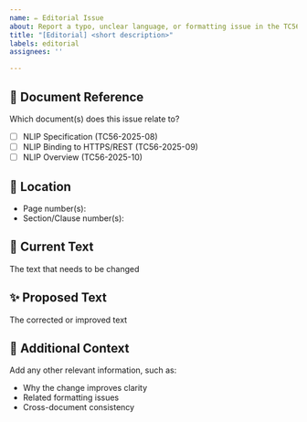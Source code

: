 ```yaml
---
name: ✏️ Editorial Issue
about: Report a typo, unclear language, or formatting issue in the TC56 documents
title: "[Editorial] <short description>"
labels: editorial
assignees: ''

---
```

<!--
Use this template for:
- Typos and grammatical errors
- Unclear or ambiguous language
- Formatting inconsistencies
- Document structure issues
-->

## 📄 Document Reference
Which document(s) does this issue relate to?
- [ ] NLIP Specification (TC56-2025-08)
- [ ] NLIP Binding to HTTPS/REST (TC56-2025-09)
- [ ] NLIP Overview (TC56-2025-10)

## 📍 Location
- Page number(s):
- Section/Clause number(s):

## 📝 Current Text
The text that needs to be changed

## ✨ Proposed Text
The corrected or improved text

## 📎 Additional Context
Add any other relevant information, such as:
- Why the change improves clarity
- Related formatting issues
- Cross-document consistency 